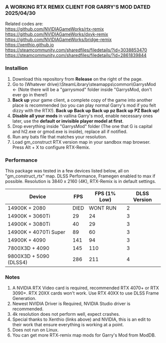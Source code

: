 ### A WORKING RTX REMIX CLIENT FOR GARRY'S MOD DATED 2025/04/30

Related codes are: <br />
https://github.com/NVIDIAGameWorks/rtx-remix <br />
https://github.com/NVIDIAGameWorks/dxvk-remix <br />
https://github.com/NVIDIAGameWorks/bridge-remix <br />
https://xenthio.github.io <br />
https://steamcommunity.com/sharedfiles/filedetails/?id=3038853470 <br />
https://steamcommunity.com/sharedfiles/filedetails/?id=2861839844 <br />

### Installion
1. Download this repository from **Release** on the right of the page.
2. Go to (Whatever drive):\SteamLibrary\steamapps\common\GarrysMod <- (Note there will be a "garrysmod" folder inside "GarrysMod, don't ever go in there!)
3. **Back up** your game client, a complete copy of the game into another place is recommended (so you can play normal Garry's mod if you felt dizzy with the RTX!).
**Back up** **Back up** **Back up** **pz Back up** **PZ Back up!**
4. **Disable all your mods** in vallina Garry's mod, enable necessary ones later, use the **default or invisible player model at first**.
5. Drop everything inside "GarrysMod" folder (The one that G is capital and hl2.exe or gmod.exe is inside), replace all if notified.
6. Run any bats file that matches your resolution.
7. Load gm_construct RTX version map in your sandbox map browser. Press Alt + X to configure RTX-Remix.

### Performance
This package was tested in a few devices listed below, all on "gm_construct_rtx" map. DLSS Performance, Framegen enabled to max if possible.
Resolution is 3840 x 2160 (4K), RTX-Remix is in default settings.

| Device  | FPS | FPS (1% Low) | DLSS Version |
| ------------- | ------------- | ------------- | ------------- |
| 14900K + 2080 | DIED | WONT RUN | 2 |
| 14900K + 3060Ti | 29 | 24 | 3 |
| 14900K + 3080Ti | 40 | 29 | 3 |
| 14900K + 4070Ti Super | 89 | 60 | 3 |
| 14900K + 4090 | 141 | 94 | 3 |
| 7800X3D + 4090 | 145 | 110 | 3 |
| 9800X3D + 5090 (DLSS4) | 286 | 211 | 4 |

### Notes
1. A NVIDIA RTX Video card is required, recommended RTX 4070+ or RTX 3090+. RTX 20XX cards won't work. Use RTX 40XX to use DLSS Frame Generation.
2. Newest NVIDIA Driver is Required, NVIDIA Studio driver is recommended.
3. 4k resolution does not perform well, expect crashes.
4. Special thanks to Xenthio (links above) and NVIDIA, this is an edit to their work that ensure everything is working at a point.
5. Does not run on Linux.
6. You can get more RTX-remix map mods for Garry's Mod from ModDB.
